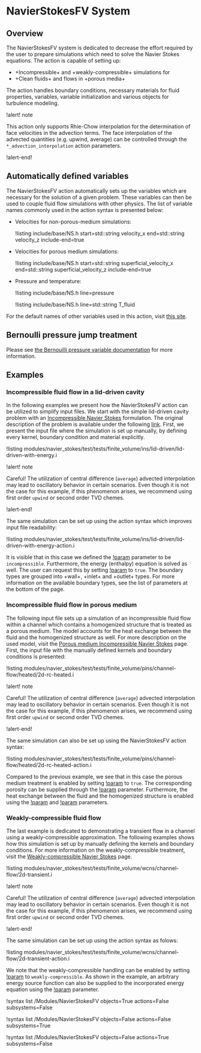 # NavierStokesFV System

## Overview

The NavierStokesFV system is dedicated to decrease the effort required by the user to
prepare simulations which need to solve the Navier Stokes equations. The action
is capable of setting up:

- +Incompressible+ and +weakly-compressible+ simulations for
- +Clean fluids+ and flows in +porous media+

The action handles boundary conditions, necessary materials for fluid properties,
variables, variable initialization and various objects for turbulence modeling.

!alert! note

This action only supports Rhie-Chow interpolation for the determination
of face velocities in the advection terms. The face interpolation of the
advected quantities (e.g. upwind, average) can be controlled through the
`*_advection_interpolation` action parameters.

!alert-end!

## Automatically defined variables

The NavierStokesFV action automatically sets up the variables which are
necessary for the solution of a given problem. These variables can then be used
to couple fluid flow simulations with other physics. The list of variable names
commonly used in the action syntax is presented below:

- Velocities for non-porous-medium simulations:

  !listing include/base/NS.h start=std::string velocity_x end=std::string velocity_z include-end=true

- Velocities for porous medium simulations:

  !listing include/base/NS.h start=std::string superficial_velocity_x end=std::string superficial_velocity_z include-end=true

- Pressure and temperature:

  !listing include/base/NS.h line=pressure

  !listing include/base/NS.h line=std::string T_fluid

For the default names of other variables used in this action, visit [this site](include/base/NS.h).


## Bernoulli pressure jump treatment

Please see [the Bernouilli pressure variable documentation](BernoulliPressureVariable.md) for more information.

## Examples

### Incompressible fluid flow in a lid-driven cavity

In the following examples we present how the NavierStokesFV action can be
utilized to simplify input files. We start with the simple lid-driven cavity problem
with an [Incompressible Navier Stokes](modules/navier_stokes/insfv.md) formulation.
The original description of the problem is available under the following
[link](modules/navier_stokes/insfv.md). First, we present the input file where
the simulation is set up manually, by defining every kernel, boundary condition and
material explicitly.

!listing modules/navier_stokes/test/tests/finite_volume/ins/lid-driven/lid-driven-with-energy.i

!alert! note

Careful! The utilization of central difference (`average`) advected interpolation
may lead to oscillatory behavior in certain scenarios. Even though it is not the case
for this example, if this phenomenon arises,
we recommend using first order `upwind` or second order TVD chemes.

!alert-end!

The same simulation can be set up using the action syntax which improves
input file readability:

!listing modules/navier_stokes/test/tests/finite_volume/ins/lid-driven/lid-driven-with-energy-action.i

It is visible that in this case we defined the [!param](/Modules/NavierStokesFV/compressibility)
parameter to be `incompressible`.
Furthermore, the energy (enthalpy) equation is solved as well. The user can
request this by setting [!param](/Modules/NavierStokesFV/add_energy_equation)
to `true`. The boundary types are grouped into +wall+, +inlet+ and +outlet+ types.
For more information on the available boundary types, see the
list of parameters at the bottom of the page.

### Incompressible fluid flow in porous medium

The following input file sets up a simulation of an incompressible fluid flow
within a channel which contains a homogenized structure that is treated as a
porous medium. The model accounts for the heat exchange between the fluid and the
homogenized structure as well. For more description on the used model, visit
the [Porous medium Incompressible Navier Stokes](modules/navier_stokes/pinsfv.md) page.
First, the input file with the manually defined kernels and boundary conditions
is presented:

!listing modules/navier_stokes/test/tests/finite_volume/pins/channel-flow/heated/2d-rc-heated.i

!alert! note

Careful! The utilization of central difference (`average`) advected interpolation
may lead to oscillatory behavior in certain scenarios. Even though it is not the case
for this example, if this phenomenon arises,
we recommend using first order `upwind` or second order TVD chemes.

!alert-end!

The same simulation can also be set up using the NavierStokesFV action syntax:

!listing modules/navier_stokes/test/tests/finite_volume/pins/channel-flow/heated/2d-rc-heated-action.i

Compared to the previous example, we see that in this case the porous medium
treatment is enabled by setting [!param](/Modules/NavierStokesFV/porous_medium_treatment)
to `true`. The corresponding porosity can be supplied through the
[!param](/Modules/NavierStokesFV/porosity) parameter. Furthermore, the heat exchange
between the fluid and the homogenized structure is enabled using the
[!param](/Modules/NavierStokesFV/ambient_temperature) and
[!param](/Modules/NavierStokesFV/ambient_convection_alpha) parameters.


### Weakly-compressible fluid flow

The last example is dedicated to demonstrating a transient flow in a channel
using a weakly-compressible approximation. The following examples shows how
this simulation is set up by manually defining the kernels and boundary conditions.
For more information on the weakly-compressible treatment, visit
the [Weakly-compressible Navier Stokes](modules/navier_stokes/wcnsfv.md) page.

!listing modules/navier_stokes/test/tests/finite_volume/wcns/channel-flow/2d-transient.i

!alert! note

Careful! The utilization of central difference (`average`) advected interpolation
may lead to oscillatory behavior in certain scenarios. Even though it is not the case
for this example, if this phenomenon arises,
we recommend using first order `upwind` or second order TVD chemes.

!alert-end!

The same simulation can be set up using the action syntax as folows:

!listing modules/navier_stokes/test/tests/finite_volume/wcns/channel-flow/2d-transient-action.i

We note that the weakly-compressible handling can be enabled by setting
[!param](/Modules/NavierStokesFV/compressibility) to `weakly-compressible`.
As shown in the example, an arbitrary
energy source function can also be supplied to the incorporated
energy equation using the [!param](/Modules/NavierStokesFV/external_heat_source) parameter.


!syntax list /Modules/NavierStokesFV objects=True actions=False subsystems=False

!syntax list /Modules/NavierStokesFV objects=False actions=False subsystems=True

!syntax list /Modules/NavierStokesFV objects=False actions=True subsystems=False
